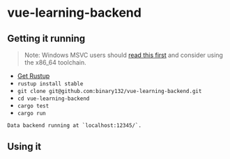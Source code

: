 # vue-learning-backend

## Getting it running

> Note: Windows MSVC users should [read this first](https://github.com/rust-lang-nursery/rustup.rs#working-with-rust-on-windows)
> and consider using the x86_64 toolchain.

 - [Get Rustup](https://github.com/rust-lang-nursery/rustup.rs#other-installation-methods)
 - `rustup install stable`
 - `git clone git@github.com:binary132/vue-learning-backend.git`
 - `cd vue-learning-backend`
 - `cargo test`
 - `cargo run`

```
Data backend running at `localhost:12345/`.
```

## Using it

